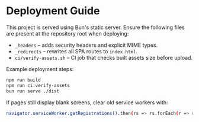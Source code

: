 # Deployment Guide

This project is served using Bun's static server. Ensure the following files are present at the repository root when deploying:

* `_headers` – adds security headers and explicit MIME types.
* `_redirects` – rewrites all SPA routes to `index.html`.
* `ci/verify-assets.sh` – CI job that checks built assets size before upload.

Example deployment steps:

```bash
npm run build
npm run ci:verify-assets
bun run serve ./dist
```

If pages still display blank screens, clear old service workers with:

```bash
navigator.serviceWorker.getRegistrations().then(rs => rs.forEach(r => r.unregister()));
```

